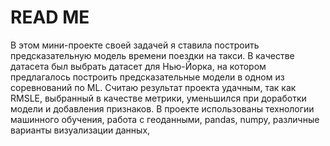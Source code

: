 # READ ME
В этом мини-проекте своей задачей я ставила построить предсказательную модель времени поездки на такси. В качестве датасета был выбрать датасет для Нью-Йорка, на котором предлагалось построить предсказательные модели в одном из соревнований по ML.
Считаю результат проекта удачным, так как RMSLE, выбранный в качестве метрики, уменьшился при доработки модели и добавления признаков.
В проекте использованы технологии машинного обучения, работа с геоданными, pandas, numpy, различные варианты визуализации данных, 
